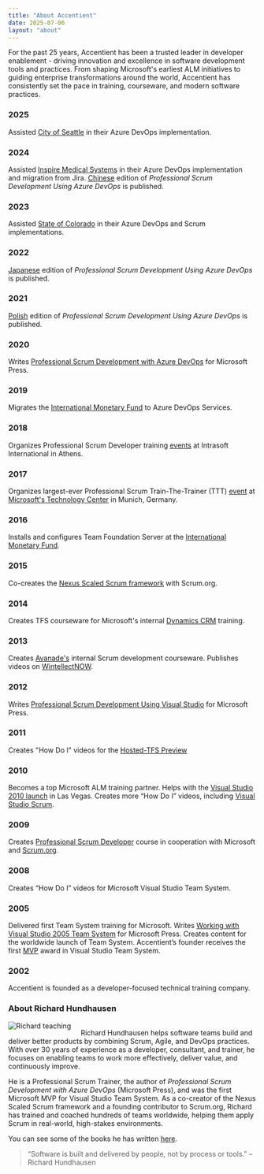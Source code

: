 ```yaml
---
title: "About Accentient"
date: 2025-07-06
layout: "about"
---
```


For the past 25 years, Accentient has been a trusted leader in developer enablement - driving innovation and excellence in software development tools and practices. From shaping Microsoft's earliest ALM initiatives to guiding enterprise transformations around the world, Accentient has consistently set the pace in training, courseware, and modern software practices.

<section class="timeline">
  <div class="timeline-item left">
    <div class="timeline-content">
      <h3>2025</h3>
      <p>Assisted
      <a href="https://www.seattle.gov/utilities">City of Seattle</a>
      in their Azure DevOps implementation.</p>
    </div>
  </div>
  <div class="timeline-item right">
    <div class="timeline-content">
      <h3>2024</h3>
      <p>Assisted
      <a href="https://www.inspiresleep.com/en-us">Inspire Medical Systems</a>
      in their Azure DevOps implementation and migration from Jira.
      <a href="https://www.tenlong.com.tw/products/9787302616023">Chinese</a>
      edition of <em>Professional Scrum Development Using Azure DevOps</em> is published.</p>
    </div>
  </div>
  <div class="timeline-item left">
    <div class="timeline-content">
      <h3>2023</h3>
      <p>Assisted 
      <a href="https://oit.colorado.gov">State of Colorado</a>
      in their Azure DevOps and Scrum implementations.</p>
    </div>
  </div>
  <div class="timeline-item right">
    <div class="timeline-content">
      <h3>2022</h3>
      <p><a href="https://www.amazon.co.jp/-/en/Richard-Hundhausen-ebook/dp/B0B1859M25">Japanese</a>
      edition of <em>Professional Scrum Development Using Azure DevOps</em> is published.</p>
    </div>
  </div>
  <div class="timeline-item left">
    <div class="timeline-content">
      <h3>2021</h3>
      <p><a href="https://www.amazon.pl/Profesjonalne-wytwarzanie-oprogramowania-zastosowaniem-Scruma/dp/8375414549">Polish</a>
      edition of <em>Professional Scrum Development Using Azure DevOps</em> is published.</p>
    </div>
  </div>
  <div class="timeline-item right">
    <div class="timeline-content">
      <h3>2020</h3>
      <p>Writes
      <a href="https://www.amazon.com/Professional-Development-DevOps-Developer-Reference/dp/0136789234">Professional Scrum Development with Azure DevOps</a>
      for Microsoft Press.</p>
    </div>
  </div>
  <div class="timeline-item left">
    <div class="timeline-content">
      <h3>2019</h3>
      <p>Migrates the
      <a href="https://www.imf.org/en/Home">International Monetary Fund</a>
      to Azure DevOps Services.</p>
    </div>
  </div>
  <div class="timeline-item right">
    <div class="timeline-content">
      <h3>2018</h3>
      <p>Organizes Professional Scrum Developer training
      <a href="https://www.flickr.com/photos/rhundhausen/43170385311/in/album-72157696826256231/">events</a>
      at Intrasoft International in Athens.</p>
    </div>
  </div>
  <div class="timeline-item left">
    <div class="timeline-content">
      <h3>2017</h3>
      <p>Organizes largest-ever Professional Scrum Train-The-Trainer (TTT)
      <a href="https://www.flickr.com/photos/rhundhausen/37824078421/in/album-72157687053164291/">event</a> at
      <a href="https://news.microsoft.com/europe/features/microsoft-in-munich/">Microsoft's Technology Center</a> in Munich, Germany.</p>
    </div>
  </div>
  <div class="timeline-item right">
    <div class="timeline-content">
      <h3>2016</h3>
      <p>Installs and configures Team Foundation Server at the
      <a href="https://www.imf.org/en/Home">International Monetary Fund</a>.</p>
    </div>
  </div>
  <div class="timeline-item left">
    <div class="timeline-content">
      <h3>2015</h3>
      <p>Co-creates the
      <a href="https://www.scrum.org/resources/nexus-guide">Nexus Scaled Scrum framework</a>
      with Scrum.org.</p>
    </div>
  </div>
  <div class="timeline-item right">
    <div class="timeline-content">
      <h3>2014</h3>
      <p>Creates TFS courseware for Microsoft's internal
      <a href="https://www.microsoft.com/en-us/dynamics-365/resources/what-is-crm">Dynamics CRM</a>
      training.</p>
    </div>
  </div>
  <div class="timeline-item left">
    <div class="timeline-content">
      <h3>2013</h3>
      <p>Creates
      <a href="https://www.scrum.org/resources/scrumorg-continues-help-avanade-build-its-worldwide-agile-capabilities-2">Avanade's</a>
      internal Scrum development courseware. Publishes videos on
      <a href="https://www.wintellectnow.com/Home/Instructor?instructorId=RichardHundhausen">WintellectNOW</a>.</p>
    </div>
  </div>
  <div class="timeline-item right">
    <div class="timeline-content">
      <h3>2012</h3>
      <p>Writes
      <a href="http://www.amazon.com/Professional-Development-Microsoft-Developer-Reference/dp/073565798X">Professional Scrum Development Using Visual Studio</a>
      for Microsoft Press.</p>
    </div>
  </div>
  <div class="timeline-item left">
    <div class="timeline-content">
      <h3>2011</h3>
      <p>Creates "How Do I" videos for the
      <a href="https://devblogs.microsoft.com/devops/learning-about-the-team-foundation-service-preview/">Hosted-TFS Preview</a></p>
    </div>
  </div>
  <div class="timeline-item right">
    <div class="timeline-content">
      <h3>2010</h3>
      <p>Becomes a top Microsoft ALM training partner. Helps with the
      <a href="https://news.microsoft.com/speeches/bob-muglia-visual-studio-2010-global-launch-keynote/">Visual Studio 2010 launch</a>
      in Las Vegas. Creates more “How Do I” videos, including
      <a href="https://visualstudiomagazine.com/articles/2010/07/01/enabling-alm.aspx">Visual Studio Scrum</a>.</p>
    </div>
  </div>
  <div class="timeline-item left">
    <div class="timeline-content">
      <h3>2009</h3>
      <p>Creates
      <a href="https://www.scrum.org/psd">Professional Scrum Developer</a>
        course in cooperation with Microsoft and
      <a href="https://www.scrum.org">Scrum.org</a>.</p>
    </div>
  </div>
  <div class="timeline-item right">
    <div class="timeline-content">
      <h3>2008</h3>
      <p>Creates “How Do I” videos for Microsoft Visual Studio Team System.</p>
    </div>
  </div>
    <div class="timeline-item left">
    <div class="timeline-content">
        <h3>2005</h3>
        <p>Delivered first Team System training for Microsoft. Writes
        <a href="http://www.amazon.com/Working-Microsoft%C2%AE-Studio%C2%AE-Developer-Reference/dp/0735621853">Working with Visual Studio 2005 Team System</a>
        for Microsoft Press. Creates content for the worldwide launch of Team System. Accentient’s founder receives the first
        <a href="https://mvp.microsoft.com/en-us/mvp">MVP</a>
        award in Visual Studio Team System.</p>
    </div>
    </div>
  <div class="timeline-item right">
    <div class="timeline-content">
      <h3>2002</h3>
      <p>Accentient is founded as a developer-focused technical training company.</p>
    </div>
  </div>
</section>

### About Richard Hundhausen

<div style="overflow: hidden;">
  <img src="/images/teaching.jpg" alt="Richard teaching" style="float: left; margin: 0 20px 10px 0; max-width: 405px;">
  <p>Richard Hundhausen helps software teams build and deliver better products by combining Scrum, Agile, and DevOps practices. With over 30 years of experience as a developer, consultant, and trainer, he focuses on enabling teams to work more effectively, deliver value, and continuously improve.</p>
  
  <p>He is a Professional Scrum Trainer, the author of <em>Professional Scrum Development with Azure DevOps</em> (Microsoft Press), and was the first Microsoft MVP for Visual Studio Team System. As a co-creator of the Nexus Scaled Scrum framework and a founding contributor to Scrum.org, Richard has trained and coached hundreds of teams worldwide, helping them apply Scrum in real-world, high-stakes environments.</p>
  
  <p>You can see some of the books he has written <a href="https://www.goodreads.com/author/list/286621.Richard_Hundhausen" target="_blank" rel="noopener noreferrer">here</a>.</p>
  <blockquote class="quote">“Software is built and delivered by people, not by process or tools.” – Richard Hundhausen</blockquote>
</div>